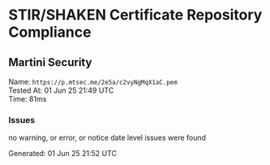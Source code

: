 # STIR/SHAKEN Certificate Repository Compliance

## Martini Security

Name: `https://p.mtsec.me/2e5a/c2vyNgMqX1aC.pem`\
Tested At: 01 Jun 25 21:49 UTC\
Time: 81ms

### Issues

no warning, or error, or notice date level issues were found

Generated: 01 Jun 25 21:52 UTC